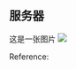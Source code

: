 
## 服务器

这是一张图片
![](https://cdn.jsdelivr.net/gh/itgoyo/Markdown4Zhihu@_md2zhihu_itgoyo_fe8b2a81/服务器/925abb5255968ccf-搞笑.jpg)



Reference:

